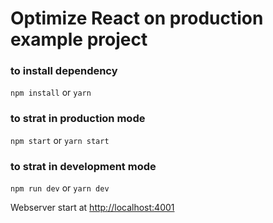 # Optimize React on production example project #

### to install dependency ###

`npm install` or `yarn`

### to strat in production mode ###

`npm start` or `yarn start`

### to strat in development mode ###

`npm run dev` or `yarn dev`

Webserver start at [http://localhost:4001](http://localhost:4001)